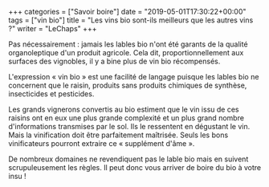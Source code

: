+++
categories = ["Savoir boire"]
date = "2019-05-01T17:30:22+00:00"
tags = ["vin bio"]
title = "Les vins bio sont-ils meilleurs que les autres vins ?"
writer = "LeChaps"
+++

Pas nécessairement : jamais les lables bio n'ont été garants de la qualité organoleptique d'un produit agricole. Cela dit, proportionnellement aux surfaces des vignobles, il y a bine plus de vin bio récompensés.  

L'expression « vin bio » est une facilité de langage puisque les lables bio ne concernent que le raisin, produits sans produits chimiques de synthèse, insecticides et pesticides.  

Les grands vignerons convertis au bio estiment que le vin issu de ces raisins ont en eux une plus grande complexité et un plus grand nombre d'informations transmises par le sol. Ils le ressentent en dégustant le vin. Mais la vinification doit être parfaitement maîtrisée. Seuls les bons vinificateurs pourront extraire ce « supplément d'âme ».  

De nombreux domaines ne revendiquent pas le lable bio mais en suivent scrupuleusement les règles. Il peut donc vous arriver de boire du bio à votre insu !